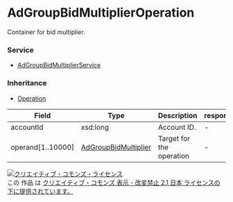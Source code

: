 # AdGroupBidMultiplierOperation
Container for bid multiplier.
### Service
+ [AdGroupBidMultiplierService](../services/AdGroupBidMultiplierService.md)

### Inheritance
+ [Operation](./Operation.md)

| Field | Type | Description | response | get | add | set | remove |
|---|---|---|---|---|---|---|---|
| accountId| xsd:long| Account ID.| - | - | - | Requirement | Requirement |
| operand[1..10000]| <a href="../data/AdGroupBidMultiplier.md">AdGroupBidMultiplier</a>| Target for the operation | - | - | - | Requirement | Requirement |

<a rel="license" href="http://creativecommons.org/licenses/by-nd/2.1/jp/"><img alt="クリエイティブ・コモンズ・ライセンス" style="border-width:0" src="https://i.creativecommons.org/l/by-nd/2.1/jp/88x31.png" /></a><br />この 作品 は <a rel="license" href="http://creativecommons.org/licenses/by-nd/2.1/jp/">クリエイティブ・コモンズ 表示 - 改変禁止 2.1 日本 ライセンスの下に提供されています。</a>
